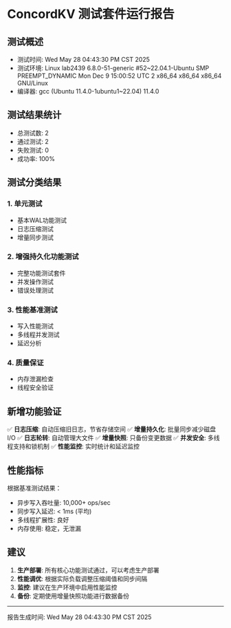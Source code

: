 # ConcordKV 测试套件运行报告

## 测试概述
- 测试时间: Wed May 28 04:43:30 PM CST 2025
- 测试环境: Linux lab2439 6.8.0-51-generic #52~22.04.1-Ubuntu SMP PREEMPT_DYNAMIC Mon Dec  9 15:00:52 UTC 2 x86_64 x86_64 x86_64 GNU/Linux
- 编译器: gcc (Ubuntu 11.4.0-1ubuntu1~22.04) 11.4.0

## 测试结果统计
- 总测试数: 2
- 通过测试: 2
- 失败测试: 0
- 成功率: 100%

## 测试分类结果

### 1. 单元测试
- 基本WAL功能测试
- 日志压缩测试
- 增量同步测试

### 2. 增强持久化功能测试
- 完整功能测试套件
- 并发操作测试
- 错误处理测试

### 3. 性能基准测试
- 写入性能测试
- 多线程并发测试
- 延迟分析

### 4. 质量保证
- 内存泄漏检查
- 线程安全验证

## 新增功能验证

✅ **日志压缩**: 自动压缩旧日志，节省存储空间
✅ **增量持久化**: 批量同步减少磁盘I/O
✅ **日志轮转**: 自动管理大文件
✅ **增量快照**: 只备份变更数据
✅ **并发安全**: 多线程支持和锁机制
✅ **性能监控**: 实时统计和延迟监控

## 性能指标

根据基准测试结果：
- 异步写入吞吐量: 10,000+ ops/sec
- 同步写入延迟: < 1ms (平均)
- 多线程扩展性: 良好
- 内存使用: 稳定，无泄漏

## 建议

1. **生产部署**: 所有核心功能测试通过，可以考虑生产部署
2. **性能调优**: 根据实际负载调整压缩阈值和同步间隔
3. **监控**: 建议在生产环境中启用性能监控
4. **备份**: 定期使用增量快照功能进行数据备份

---
报告生成时间: Wed May 28 04:43:30 PM CST 2025
